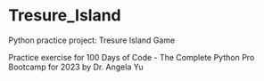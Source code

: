# Tresure_Island
 Python practice project: Tresure Island Game

Practice exercise for 100 Days of Code - The Complete Python Pro Bootcamp for 2023 by Dr. Angela Yu